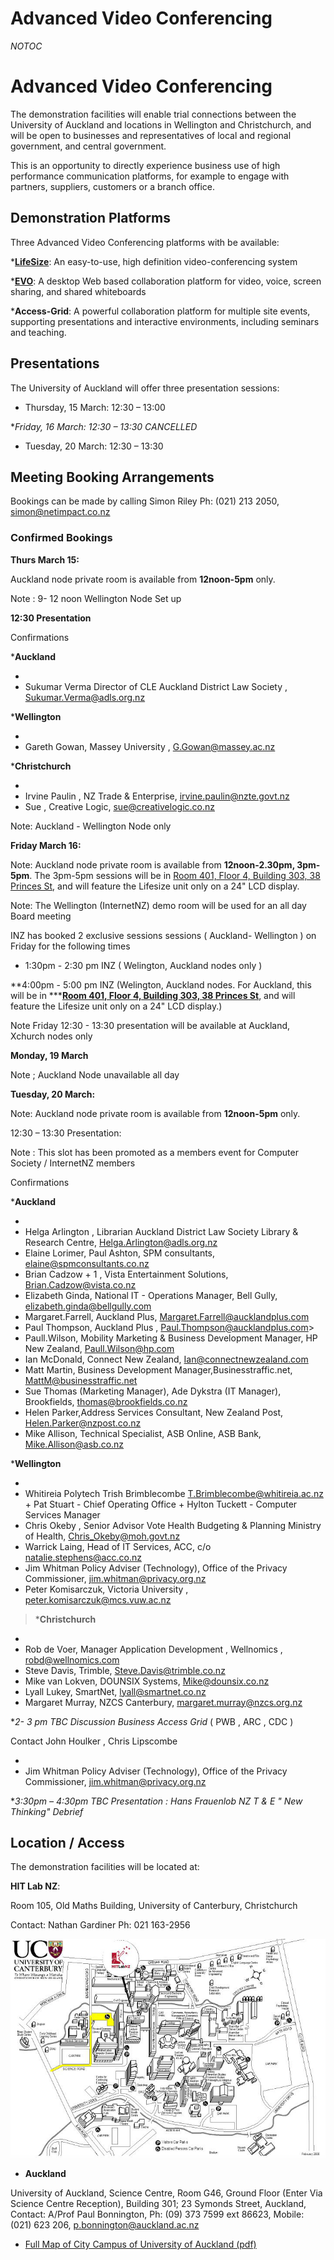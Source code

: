 # Advanced Video Conferencing

_*NOTOC*_

# Advanced Video Conferencing


The demonstration facilities will enable trial connections between the University of Auckland and locations in Wellington and Christchurch, and will be open to businesses and representatives of local and regional government, and central government.

This is an opportunity to directly experience business use of high performance communication platforms, for example to engage with partners, suppliers, customers or a branch office.

## Demonstration Platforms

Three Advanced Video Conferencing platforms with be available:

***[LifeSize](http://www.lifesize.com)**: An easy-to-use, high definition video-conferencing system

***[EVO](evo-vignette.md)**: A desktop Web based collaboration platform for video, voice, screen sharing, and shared whiteboards

***Access-Grid**: A powerful collaboration platform for multiple site events, supporting presentations and interactive environments, including seminars and teaching.

## Presentations

The University of Auckland will offer three presentation sessions:

- Thursday, 15 March: 12:30 – 13:00

**Friday, 16 March: 12:30 – 13:30 *CANCELLED** 
- Tuesday, 20 March: 12:30 – 13:30

## Meeting Booking Arrangements

Bookings can be made by calling Simon Riley Ph: (021) 213 2050, simon@netimpact.co.nz

### Confirmed Bookings

**Thurs March 15:**

Auckland node private room is available from **12noon-5pm** only.

Note : 9- 12 noon Wellington Node Set up 

**12:30 Presentation**

Confirmations 

***Auckland**

- 
- Sukumar Verma Director of CLE Auckland District Law Society , Sukumar.Verma@adls.org.nz

***Wellington**

- 
- Gareth Gowan, Massey University , G.Gowan@massey.ac.nz

***Christchurch**

- 
- Irvine Paulin , NZ Trade & Enterprise, irvine.paulin@nzte.govt.nz
- Sue , Creative Logic,  sue@creativelogic.co.nz

Note: Auckland - Wellington Node only 

**Friday March 16:**

Note: Auckland node private room is available from **12noon-2.30pm, 3pm-5pm**. The 3pm-5pm sessions will be in [Room 401, Floor 4,  Building 303, 38 Princes St](room-401-floor-4-building-303-38-princes-st.md), and will feature the Lifesize unit only on a 24" LCD display.

Note: The  Wellington (InternetNZ) demo room will be used for an all day Board meeting

INZ has booked 2 exclusive sessions sessions ( Auckland- Wellington ) on Friday for the following times

- 1:30pm - 2:30 pm INZ ( Welington, Auckland nodes only )

**4:00pm - 5:00 pm INZ (Welington, Auckland nodes. For Auckland, this will be in *****[Room 401, Floor 4,  Building 303, 38 Princes St](room-401-floor-4-building-303-38-princes-st.md)**, and will feature the Lifesize unit only on a 24" LCD display.) 

Note  Friday 12:30 - 13:30 presentation will  be available at  Auckland, Xchurch nodes only 

**Monday, 19 March** 

Note ; Auckland Node unavailable all day 

**Tuesday, 20 March:**

Note: Auckland node private room is available from **12noon-5pm** only.

12:30 – 13:30 Presentation: 

Note :  This slot has been promoted as a members event for Computer Society / InternetNZ members

Confirmations

***Auckland**  

- 
- Helga Arlington , Librarian Auckland District Law Society Library & Research Centre, Helga.Arlington@adls.org.nz
- Elaine Lorimer, Paul Ashton, SPM consultants, elaine@spmconsultants.co.nz
- Brian Cadzow + 1  , Vista Entertainment Solutions, Brian.Cadzow@vista.co.nz
- Elizabeth Ginda, National IT - Operations Manager, Bell Gully,  elizabeth.ginda@bellgully.com
- Margaret.Farrell, Auckland Plus, Margaret.Farrell@aucklandplus.com
- Paul Thompson, Auckland Plus , Paul.Thompson@aucklandplus.com>
- Paull.Wilson, Mobility Marketing & Business Development Manager, HP New Zealand, Paull.Wilson@hp.com
- Ian McDonald, Connect New Zealand, Ian@connectnewzealand.com
- Matt Martin, Business Development Manager,Businesstraffic.net, MattM@businesstraffic.net
- Sue Thomas (Marketing Manager), Ade Dykstra (IT Manager), Brookfields, thomas@brookfields.co.nz
- Helen Parker,Address Services Consultant, New Zealand Post, Helen.Parker@nzpost.co.nz
- Mike Allison, Technical Specialist,  ASB Online, ASB Bank, Mike.Allison@asb.co.nz

***Wellington** 

- 
- Whitireia Polytech Trish Brimblecombe T.Brimblecombe@whitireia.ac.nz + Pat Stuart - Chief Operating Office + Hylton Tuckett - Computer Services Manager
- Chris Okeby , Senior Advisor Vote Health Budgeting & Planning Ministry of Health, Chris_Okeby@moh.govt.nz
- Warrick Laing,  Head of IT Services, ACC, c/o natalie.stephens@acc.co.nz
- Jim Whitman Policy Adviser (Technology), Office of the Privacy Commissioner,  jim.whitman@privacy.org.nz
- Peter Komisarczuk, Victoria University , peter.komisarczuk@mcs.vuw.ac.nz

>  ***Christchurch**

- 
- Rob de Voer, Manager Application Development , Wellnomics , robd@wellnomics.com
- Steve Davis, Trimble, Steve.Davis@trimble.co.nz
- Mike van Lokven, DOUNSIX Systems, Mike@dounsix.co.nz
- Lyall Lukey, SmartNet, lyall@smartnet.co.nz
- Margaret Murray, NZCS Canterbury, margaret.murray@nzcs.org.nz

**2- 3 pm  TBC   Discussion *Business Access Grid**   ( PWB , ARC , CDC  )

Contact John Houlker , Chris Lipscombe

- 
- Jim Whitman Policy Adviser (Technology), Office of the Privacy Commissioner,  jim.whitman@privacy.org.nz

**3:30pm – 4:30pm TBC    Presentation : *Hans Frauenlob NZ T & E " New Thinking" Debrief**

## Location / Access

The demonstration facilities will be located at:

**HIT Lab NZ**: 

Room 105, Old Maths Building, University of Canterbury, Christchurch

Contact: Nathan Gardiner Ph: 021 163-2956

![HITLabNZ_map.jpg](./attachments/HITLabNZ_map.jpg)
- **Auckland**

University of Auckland, Science Centre, Room G46, Ground Floor (Enter Via Science Centre Reception), Building 301; 23 Symonds Street, Auckland, Contact: A/Prof Paul Bonnington, Ph: (09) 373 7599 ext 86623, Mobile: (021) 623 206, p.bonnington@auckland.ac.nz

- [Full Map of City Campus of University of Auckland (pdf)](attachments/City.pdf)

